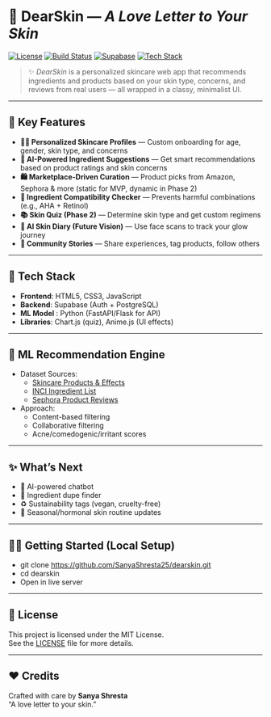 # 🌸 DearSkin — *A Love Letter to Your Skin*

[![License](https://img.shields.io/badge/license-MIT-ff69b4)](LICENSE)
[![Build Status](https://img.shields.io/badge/build-passing-beige)]()
[![Supabase](https://img.shields.io/badge/Backend-Supabase-green)](https://supabase.com/)
[![Tech Stack](https://img.shields.io/badge/Frontend-HTML%2FCSS%2FJS-pink)]()

> ✨ *DearSkin* is a personalized skincare web app that recommends ingredients and products based on your skin type, concerns, and reviews from real users — all wrapped in a classy, minimalist UI.

---

## 🌟 Key Features

- **🧑‍⚕️ Personalized Skincare Profiles** — Custom onboarding for age, gender, skin type, and concerns
- **🤖 AI-Powered Ingredient Suggestions** — Get smart recommendations based on product ratings and skin concerns
- **🛍️ Marketplace-Driven Curation** — Product picks from Amazon, Sephora & more (static for MVP, dynamic in Phase 2)
- **🧪 Ingredient Compatibility Checker** — Prevents harmful combinations (e.g., AHA + Retinol)
- **📚 Skin Quiz (Phase 2)** — Determine skin type and get custom regimens
- **📸 AI Skin Diary (Future Vision)** — Use face scans to track your glow journey
- **💬 Community Stories** — Share experiences, tag products, follow others

---

## 🚀 Tech Stack

- **Frontend**: HTML5, CSS3, JavaScript
- **Backend**: Supabase (Auth + PostgreSQL)
- **ML Model** : Python (FastAPI/Flask for API)
- **Libraries**: Chart.js (quiz), Anime.js (UI effects)

---

## 🧠 ML Recommendation Engine

- Dataset Sources:
  - [Skincare Products & Effects](https://www.kaggle.com/datasets/sayakmandal/skincare-products-ingredients-and-effects)
  - [INCI Ingredient List](https://www.kaggle.com/datasets/amaboh/skin-care-product-ingredients-inci-list)
  - [Sephora Product Reviews](https://www.kaggle.com/datasets/nadyinky/sephora-products-and-skincare-reviews)
- Approach:
  - Content-based filtering
  - Collaborative filtering
  - Acne/comedogenic/irritant scores

---

## ✨ What’s Next

- 🤖 AI-powered chatbot
- 🧬 Ingredient dupe finder
- ♻️ Sustainability tags (vegan, cruelty-free)
- 📅 Seasonal/hormonal skin routine updates

---

## 🧑‍💻 Getting Started (Local Setup)

- git clone https://github.com/SanyaShresta25/dearskin.git
- cd dearskin
- Open in live server

---

## 📄 License

This project is licensed under the MIT License.  
See the [LICENSE](LICENSE) file for more details.

---

## ❤️ Credits

Crafted with care by **Sanya Shresta**  
“A love letter to your skin.”
